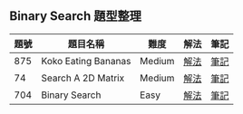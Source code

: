 ## Binary Search 題型整理

| 題號 | 題目名稱 | 難度 | 解法 | 筆記 |
|------|----------|------|------|------|
| 875 | Koko Eating Bananas | Medium | [解法](875_koko_eating_bananas/solution.go) | [筆記](875_koko_eating_bananas/README.md) |
| 74 | Search A 2D Matrix | Medium | [解法](74_search_a_2d_matrix/solution.go) | [筆記](74_search_a_2d_matrix/README.md) |
| 704 | Binary Search | Easy | [解法](704_binary_search/solution.go) | [筆記](704_binary_search/README.md) |
